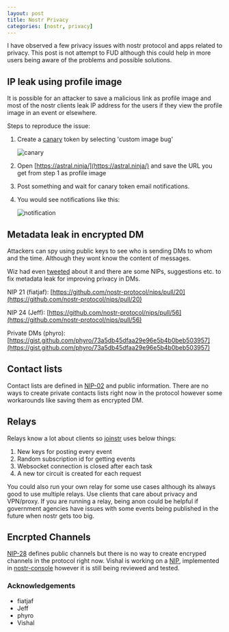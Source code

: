 ```yaml
---
layout: post
title: Nostr Privacy
categories: [nostr, privacy]
---
```


I have observed a few privacy issues with nostr protocol and apps related to privacy. This post is not attempt to FUD although this could help in more users being aware of the problems and possible solutions.

## IP leak using profile image

It is possible for an attacker to save a malicious link as profile image and most of the nostr clients leak IP address for the users if they view the profile image in an event or elsewhere.

Steps to reproduce the issue:

1. Create a [canary](https://canarytokens.org/generate) token by selecting 'custom image bug'

   ![canary](https://i.ibb.co/BspfGDG/image.png)

2. Open [https://astral.ninja/](https://astral.ninja/) and save the URL you get from step 1 as profile image

3. Post something and wait for canary token email notifications.

4. You would see notifications like this:
   
   ![notification](https://i.ibb.co/y8Gq15y/image.png)

## Metadata leak in encrypted DM

Attackers can spy using public keys to see who is sending DMs to whom and the time. Although they wont know the content of messages.

Wiz had even [tweeted]((https://i.ibb.co/hfXDFZx/image.png)) about it and there are some NIPs, suggestions etc. to fix metadata leak for improving privacy in DMs.

NIP 21 (fiatjaf): [https://github.com/nostr-protocol/nips/pull/20](https://github.com/nostr-protocol/nips/pull/20)

NIP 24 (Jeff): [https://github.com/nostr-protocol/nips/pull/56](https://github.com/nostr-protocol/nips/pull/56)

Private DMs (phyro):  [https://gist.github.com/phyro/73a5db45dfaa29e96e5b4b0beb503957](https://gist.github.com/phyro/73a5db45dfaa29e96e5b4b0beb503957)

## Contact lists

Contact lists are defined in [NIP-02](https://github.com/Minds/nostr-nips/blob/master/02.md) and public information. There are no ways to create private contacts lists right now in the protocol however some workarounds like saving them as encrypted DM.

## Relays

Relays know a lot about clients so [joinstr](https://github.com/1440000bytes/joinstr) uses below things:

1. New keys for posting every event
2. Random subscription id for getting events
3. Websocket connection is closed after each task
4. A new tor circuit is created for each request

You could also run your own relay for some use cases although its always good to use multiple relays. Use clients that care about privacy and VPN/proxy. If you are running a relay, being anon could be helpful if government agencies have issues with some events being published in the future when nostr gets too big.

## Encrpted Channels

[NIP-28](https://github.com/nostr-protocol/nips/blob/master/28.md) defines public channels but there is no way to create encryped channels in the protocol right now. Vishal is working on a [NIP](https://github.com/nostr-protocol/nips/pull/59), implemented in [nostr-console](https://github.com/vishalxl/nostr_console) however it is still being reviewed and tested.

### Acknowledgements

- fiatjaf
- Jeff 
- phyro
- Vishal


